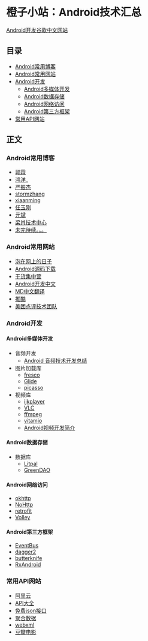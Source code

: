 # 橙子小站：Android技术汇总

[Android开发谷歌中文网站](
https://developer.android.google.cn/index.html)

## 目录
* [Android常用博客](#多媒体编程)
* [Android常用网站](#Android常用网站)
* [Android开发](#Android开发)
	* [Android多媒体开发](#Android多媒体开发)
	* [Android数据存储](#Android数据存储)
	* [Android网络访问](#Android网络访问)
	* [Android第三方框架](#Android第三方框架)
* [常用API网站](#常用API网站)

## 正文

### Android常用博客
* [郭霖](http://blog.csdn.net/guolin_blog)
* [鸿洋_](http://blog.csdn.net/lmj623565791)
* [严振杰
](http://www.yanzhenjie.com/#/)
* [stormzhang](http://stormzhang.com/)
* [xiaanming](http://blog.csdn.net/xiaanming)
* [任玉刚](http://blog.csdn.net/singwhatiwanna)
* [亓斌](http://blog.csdn.net/qibin0506)
* [梁肖技术中心](http://liangxiao.blog.51cto.com/all/3626612)
* [未完待续。。。](http://www.jianshu.com/u/26d7cc9f08cb)
### Android常用网站
* [泡在网上的日子](http://www.jcodecraeer.com/plus/list.php?tid=16)
* [Android源码下载](http://androidxref.com/)
* [干货集中营](http://gank.io/)
* [Android开发中文](http://www.androidchina.net/)
* [MD中文翻译](http://wiki.jikexueyuan.com/project/material-design/)
* [推酷](http://www.tuicool.com/)
* [美团点评技术团队](http://tech.meituan.com/)
### Android开发
#### Android多媒体开发
* 音频开发
	* [Android 音频技术开发总结](https://yq.aliyun.com/articles/8637#)
* 图片加载库
	* [fresco](https://github.com/facebook/fresco)
	* [Glide](https://github.com/bumptech/glide)
	* [picasso](https://github.com/square/picasso)
* 视频库
	* [ijkplayer](https://github.com/Bilibili/ijkplayer)
	* [VLC](https://wiki.videolan.org/AndroidCompile)
	* [ffmpeg](https://www.ffmpeg.org/)
	* [vitamio](https://www.vitamio.org/)
	* [Android视频开发简介](http://www.jianshu.com/p/8436c7353296)
#### Android数据存储
* 数据库
	* [Litpal](https://github.com/LitePalFramework/LitePal)
	* [GreenDAO](https://github.com/greenrobot/greenDAO)
#### Android网络访问
* [okhttp](https://github.com/square/okhttp)
* [NoHttp](https://github.com/yanzhenjie/NoHttp)
* [retrofit](https://github.com/square/retrofit)
* [Volley](https://developer.android.com/training/volley/index.html)
#### Android第三方框架
* [EventBus](https://github.com/greenrobot/EventBus)
* [dagger2](https://github.com/google/dagger)
* [butterknife](https://github.com/JakeWharton/butterknife)
* [RxAndroid](https://github.com/ReactiveX/RxAndroid)

### 常用API网站
* [阿里云](https://market.aliyun.com/products)
* [API大全](http://apis.io/)
* [免费json接口](http://www.bejson.com/knownjson/webInterface/)
* [聚合数据](http://free.juhe.cn/)
* [webxml](http://www.webxml.com.cn/zh_cn/index.aspx)
* [豆瓣电影](https://developers.douban.com/wiki/?title=guide)
